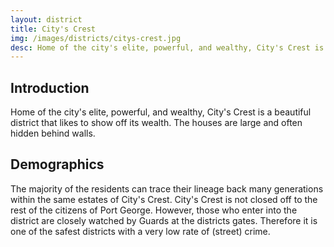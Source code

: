 ```yaml
---
layout: district
title: City's Crest
img: /images/districts/citys-crest.jpg
desc: Home of the city's elite, powerful, and wealthy, City's Crest is a beautiful district that likes to show off its wealth.
---
```

## Introduction
Home of the city's elite, powerful, and wealthy, City's Crest is a beautiful district that likes to show off its wealth. The houses are large and often hidden behind walls.
## Demographics
The majority of the residents can trace their lineage back many generations within the same estates of City's Crest. City's Crest is not closed off to the rest of the citizens of Port George. However, those who enter into the district are closely watched by Guards at the districts gates. Therefore it is one of the safest districts with a very low rate of (street) crime.

